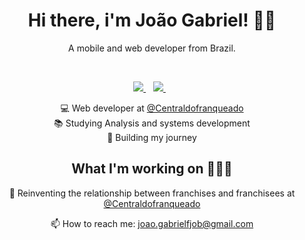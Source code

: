 
<h1 align='center'>
  Hi there, i'm João Gabriel! 👋🏻
</h1>

<p align='center'>
  A mobile and web developer from Brazil.
</p>

<br>

<p align='center'>
  
  <a href="https://www.linkedin.com/in/joaogabrielf/">
    <img src="https://img.shields.io/badge/linkedin-%230077B5.svg?&style=for-the-badge&logo=linkedin&logoColor=white" />
  </a>&nbsp;&nbsp;
  <a href="https://www.instagram.com/joaogabrielfjob/">
    <img src="https://img.shields.io/badge/instagram-%23E4405F.svg?&style=for-the-badge&logo=instagram&logoColor=white" />        
  </a>&nbsp;&nbsp;
  
</p> 

<p align='center'>
  💻 Web developer at 
  <a href ="https://centraldofranqueado.com.br">
    @Centraldofranqueado
  </a> <br>
  📚 Studying Analysis and systems development <br>
  🍂 Building my journey <br>
</p>


<h2 align='center'>What I'm working on 👨🏻‍💻</h2>

<p align='center'>
  🚀 Reinventing the relationship between franchises and franchisees at
  <a href ="https://centraldofranqueado.com.br">
    @Centraldofranqueado
  </a>
</p>

<p align='center'>
  📫 How to reach me: <a href='mailto:joao.gabrielfjob@gmail.com'>joao.gabrielfjob@gmail.com</a>
</p>
